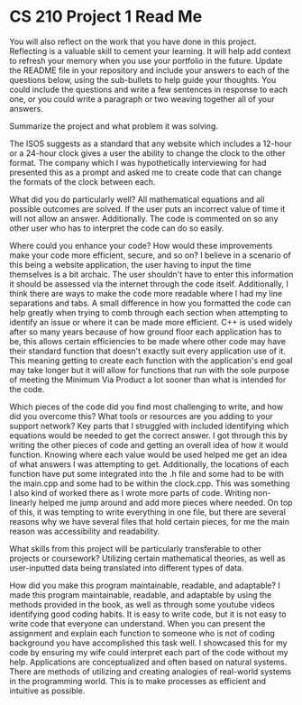 # CS 210 Project 1 Read Me 

You will also reflect on the work that you have done in this project. Reflecting is a valuable skill to cement your learning. It will help add context to refresh your memory when you use your portfolio in the future. Update the README file in your repository and include your answers to each of the questions below, using the sub-bullets to help guide your thoughts. You could include the questions and write a few sentences in response to each one, or you could write a paragraph or two weaving together all of your answers.

Summarize the project and what problem it was solving.

The ISOS suggests as a standard that any website which includes a 12-hour or a 24-hour clock gives a user the ability to change the clock to the other format. The company which I was hypothetically interviewing for had presented this as a prompt and asked me to create code that can change the formats of the clock between each. 

What did you do particularly well?
All mathematical equations and all possible outcomes are solved. If the user puts an incorrect value of time it will not allow an answer.
Additionally. The code is commented on so any other user who has to interpret the code can do so easily. 

Where could you enhance your code? How would these improvements make your code more efficient, secure, and so on?
I believe in a scenario of this being a website application, the user having to input the time themselves is a bit archaic. The user shouldn't have to enter this information it should be assessed via the internet through the code itself. Additionally, I think there are ways to make the code more readable where I had my line separations and tabs. A small difference in how you formatted the code can help greatly when trying to comb through each section when attempting to identify an issue or where it can be made more efficient. 
C++ is used widely after so many years because of how ground floor each application has to be, this allows certain efficiencies to be made where other code may have their standard function that doesn't exactly suit every application use of it. This meaning getting to create each function with the application's end goal may take longer but it will allow for functions that run with the sole purpose of meeting the Minimum Via Product a lot sooner than what is intended for the code. 

Which pieces of the code did you find most challenging to write, and how did you overcome this? What tools or resources are you adding to your support network?
Key parts that I struggled with included identifying which equations would be needed to get the correct answer. I got through this by writing the other pieces of code and getting an overall idea of how it would function. Knowing where each value would be used helped me get an idea of what answers I was attempting to get. Additionally, the locations of each function have put some integrated into the .h file and some had to be with the main.cpp and some had to be within the clock.cpp. This was something I also kind of worked there as I wrote more parts of code. Writing non-linearly helped me jump around and add more pieces where needed. On top of this, it was tempting to write everything in one file, but there are several reasons why we have several files that hold certain pieces, for me the main reason was accessibility and readability. 

What skills from this project will be particularly transferable to other projects or coursework?
Utilizing certain mathematical theories, as well as user-inputted data being translated into different types of data.

How did you make this program maintainable, readable, and adaptable?
I made this program maintainable, readable, and adaptable by using the methods provided in the book, as well as through some youtube videos identifying good coding habits. It is easy to write code, but it is not easy to write code that everyone can understand. When you can present the assignment and explain each function to someone who is not of coding background you have accomplished this task well. I showcased this for my code by ensuring my wife could interpret each part of the code without my help. Applications are conceptualized and often based on natural systems. There are methods of utilizing and creating analogies of real-world systems in the programming world. This is to make processes as efficient and intuitive as possible.
